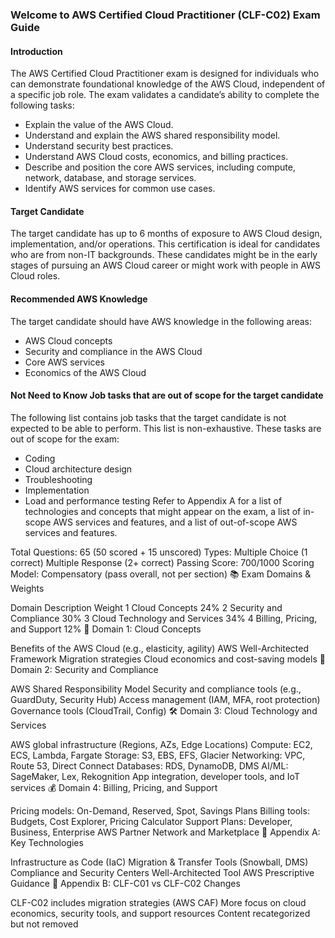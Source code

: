### Welcome to AWS Certified Cloud Practitioner (CLF-C02) Exam Guide
#### Introduction
The AWS Certified Cloud Practitioner exam is designed for individuals who can demonstrate foundational knowledge of the AWS Cloud, independent of a specific job role. The exam validates a candidate’s ability to complete the following tasks: 
- Explain the value of the AWS Cloud. 
- Understand and explain the AWS shared responsibility model. 
- Understand security best practices. 
- Understand AWS Cloud costs, economics, and billing practices. 
- Describe and position the core AWS services, including compute, network, database, and storage services. 
- Identify AWS services for common use cases.

#### Target Candidate
The target candidate has up to 6 months of exposure to AWS Cloud design, implementation, and/or operations. This certification is ideal for candidates who are from non-IT backgrounds. These candidates might be in the early stages of pursuing an AWS Cloud career or might work with people in AWS Cloud roles. 

#### Recommended AWS Knowledge 
The target candidate should have AWS knowledge in the following areas: 
- AWS Cloud concepts 
- Security and compliance in the AWS Cloud 
- Core AWS services 
- Economics of the AWS Cloud

#### Not Need to Know Job tasks that are out of scope for the target candidate 
The following list contains job tasks that the target candidate is not expected to be able to 
perform. This list is non-exhaustive. These tasks are out of scope for the exam: 
- Coding 
- Cloud architecture design 
- Troubleshooting 
- Implementation 
- Load and performance testing 
Refer to Appendix A for a list of technologies and concepts that might appear on the exam, a list 
of in-scope AWS services and features, and a list of out-of-scope AWS services and features.






Total Questions: 65 (50 scored + 15 unscored)
Types:
Multiple Choice (1 correct)
Multiple Response (2+ correct)
Passing Score: 700/1000
Scoring Model: Compensatory (pass overall, not per section)
📚 Exam Domains & Weights

Domain	Description	Weight
1	Cloud Concepts	24%
2	Security and Compliance	30%
3	Cloud Technology and Services	34%
4	Billing, Pricing, and Support	12%
🧩 Domain 1: Cloud Concepts

Benefits of the AWS Cloud (e.g., elasticity, agility)
AWS Well-Architected Framework
Migration strategies
Cloud economics and cost-saving models
🔐 Domain 2: Security and Compliance

AWS Shared Responsibility Model
Security and compliance tools (e.g., GuardDuty, Security Hub)
Access management (IAM, MFA, root protection)
Governance tools (CloudTrail, Config)
🛠️ Domain 3: Cloud Technology and Services

AWS global infrastructure (Regions, AZs, Edge Locations)
Compute: EC2, ECS, Lambda, Fargate
Storage: S3, EBS, EFS, Glacier
Networking: VPC, Route 53, Direct Connect
Databases: RDS, DynamoDB, DMS
AI/ML: SageMaker, Lex, Rekognition
App integration, developer tools, and IoT services
💰 Domain 4: Billing, Pricing, and Support

Pricing models: On-Demand, Reserved, Spot, Savings Plans
Billing tools: Budgets, Cost Explorer, Pricing Calculator
Support Plans: Developer, Business, Enterprise
AWS Partner Network and Marketplace
📌 Appendix A: Key Technologies

Infrastructure as Code (IaC)
Migration & Transfer Tools (Snowball, DMS)
Compliance and Security Centers
Well-Architected Tool
AWS Prescriptive Guidance
🔄 Appendix B: CLF-C01 vs CLF-C02 Changes

CLF-C02 includes migration strategies (AWS CAF)
More focus on cloud economics, security tools, and support resources
Content recategorized but not removed